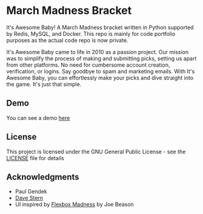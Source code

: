 # March Madness Bracket

It's Awesome Baby! A March Madness bracket written in Python supported by Redis, MySQL, and Docker. This repo is mainly for code portfolio purposes as the actual code repo is now private.

It's Awesome Baby came to life in 2010 as a passion project. Our mission was to simplify the process of making and submitting picks, setting us apart from other platforms. No need for cumbersome account creation, verification, or logins. Say goodbye to spam and marketing emails. With It's Awesome Baby, you can effortlessly make your picks and dive straight into the game. It's just that simple.

## Demo
You can see a demo [here](http://www.itsawesomebaby.com/demo)

## License

This project is licensed under the GNU General Public License - see the [LICENSE](LICENSE) file for details

## Acknowledgments

* Paul Gendek
* [Dave Stern](https://github.com/davestern)
* UI inspired by [Flexbox Madness](https://codepen.io/jbeason/pen/Wbaedb) by Joe Beason
